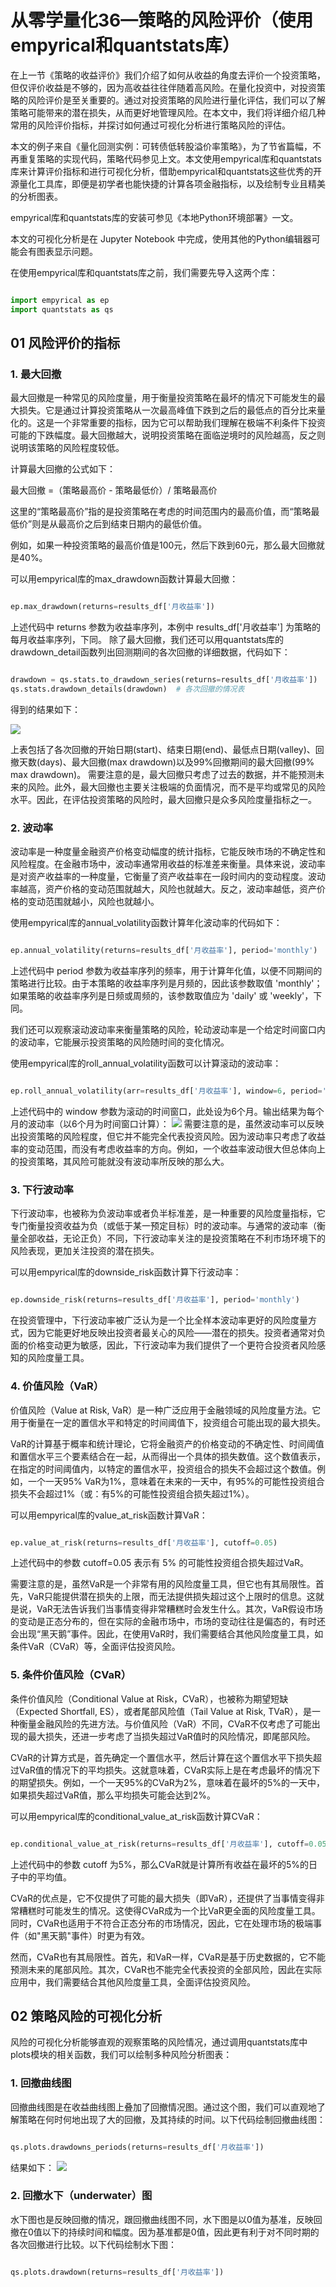 # 从零学量化36—策略的风险评价（使用empyrical和quantstats库） 
在上一节《策略的收益评价》我们介绍了如何从收益的角度去评价一个投资策略，但仅评价收益是不够的，因为高收益往往伴随着高风险。在量化投资中，对投资策略的风险评价是至关重要的。通过对投资策略的风险进行量化评估，我们可以了解策略可能带来的潜在损失，从而更好地管理风险。在本文中，我们将详细介绍几种常用的风险评价指标，并探讨如何通过可视化分析进行策略风险的评估。

本文的例子来自《量化回测实例：可转债低转股溢价率策略》，为了节省篇幅，不再重复策略的实现代码，策略代码参见上文。本文使用empyrical库和quantstats库来计算评价指标和进行可视化分析，借助empyrical和quantstats这些优秀的开源量化工具库，即便是初学者也能快捷的计算各项金融指标，以及绘制专业且精美的分析图表。

empyrical库和quantstats库的安装可参见《本地Python环境部署》一文。

本文的可视化分析是在 Jupyter Notebook 中完成，使用其他的Python编辑器可能会有图表显示问题。

在使用empyrical库和quantstats库之前，我们需要先导入这两个库：

``` python

import empyrical as ep
import quantstats as qs

```
## 01 风险评价的指标
### 1. 最大回撤
最大回撤是一种常见的风险度量，用于衡量投资策略在最坏的情况下可能发生的最大损失。它是通过计算投资策略从一次最高峰值下跌到之后的最低点的百分比来量化的。这是一个非常重要的指标，因为它可以帮助我们理解在极端不利条件下投资可能的下跌幅度。最大回撤越大，说明投资策略在面临逆境时的风险越高，反之则说明该策略的风险程度较低。

计算最大回撤的公式如下：

最大回撤 =（策略最高价 - 策略最低价）/ 策略最高价

这里的“策略最高价”指的是投资策略在考虑的时间范围内的最高价值，而“策略最低价”则是从最高价之后到结束日期内的最低价值。

例如，如果一种投资策略的最高价值是100元，然后下跌到60元，那么最大回撤就是40%。

可以用empyrical库的max_drawdown函数计算最大回撤：

``` python

ep.max_drawdown(returns=results_df['月收益率'])

```
上述代码中 returns 参数为收益率序列，本例中 results_df['月收益率'] 为策略的每月收益率序列，下同。
除了最大回撤，我们还可以用quantstats库的drawdown_detail函数列出回测期间的各次回撤的详细数据，代码如下：
``` python

drawdown = qs.stats.to_drawdown_series(returns=results_df['月收益率'])  # 将投资收益率序列转换为回撤序列
qs.stats.drawdown_details(drawdown)  # 各次回撤的情况表

```
得到的结果如下：

![](images/2024-02-04-17-58-00.png)

上表包括了各次回撤的开始日期(start)、结束日期(end)、最低点日期(valley)、回撤天数(days)、最大回撤(max drawdown)以及99%回撤期间的最大回撤(99% max drawdown)。
需要注意的是，最大回撤只考虑了过去的数据，并不能预测未来的风险。此外，最大回撤也主要关注极端的负面情况，而不是平均或常见的风险水平。因此，在评估投资策略的风险时，最大回撤只是众多风险度量指标之一。
### 2. 波动率
波动率是一种度量金融资产价格变动幅度的统计指标，它能反映市场的不确定性和风险程度。在金融市场中，波动率通常用收益的标准差来衡量。具体来说，波动率是对资产收益率的一种度量，它衡量了资产收益率在一段时间内的变动程度。波动率越高，资产价格的变动范围就越大，风险也就越大。反之，波动率越低，资产价格的变动范围就越小，风险也就越小。

使用empyrical库的annual_volatility函数计算年化波动率的代码如下：

``` python

ep.annual_volatility(returns=results_df['月收益率'], period='monthly')

```
上述代码中 period 参数为收益率序列的频率，用于计算年化值，以便不同期间的策略进行比较。由于本策略的收益率序列是月频的，因此该参数取值 'monthly'；如果策略的收益率序列是日频或周频的，该参数取值应为 'daily' 或 'weekly'，下同。

我们还可以观察滚动波动率来衡量策略的风险，轮动波动率是一个给定时间窗口内的波动率，它能展示投资策略的风险随时间的变化情况。

使用empyrical库的roll_annual_volatility函数可以计算滚动的波动率：
``` python

ep.roll_annual_volatility(arr=results_df['月收益率'], window=6, period='monthly')

```
上述代码中的 window 参数为滚动的时间窗口，此处设为6个月。输出结果为每个月的波动率（以6个月为时间窗口计算）：
![](images/2024-02-04-18-02-11.png)
需要注意的是，虽然波动率可以反映出投资策略的风险程度，但它并不能完全代表投资风险。因为波动率只考虑了收益率的变动范围，而没有考虑收益率的方向。例如，一个收益率波动很大但总体向上的投资策略，其风险可能就没有波动率所反映的那么大。
### 3. 下行波动率
下行波动率，也被称为负波动率或者负半标准差，是一种重要的风险度量指标，它专门衡量投资收益为负（或低于某一预定目标）时的波动率。与通常的波动率（衡量全部收益，无论正负）不同，下行波动率关注的是投资策略在不利市场环境下的风险表现，更加关注投资的潜在损失。

可以用empyrical库的downside_risk函数计算下行波动率：
``` python

ep.downside_risk(returns=results_df['月收益率'], period='monthly')

```
在投资管理中，下行波动率被广泛认为是一个比全样本波动率更好的风险度量方式，因为它能更好地反映出投资者最关心的风险——潜在的损失。投资者通常对负面的价格变动更为敏感，因此，下行波动率为我们提供了一个更符合投资者风险感知的风险度量工具。
### 4. 价值风险（VaR）
价值风险（Value at Risk, VaR）是一种广泛应用于金融领域的风险度量方法。它用于衡量在一定的置信水平和特定的时间阈值下，投资组合可能出现的最大损失。

VaR的计算基于概率和统计理论，它将金融资产的价格变动的不确定性、时间阈值和置信水平三个要素结合在一起，从而得出一个具体的损失数值。这个数值表示，在指定的时间阈值内，以特定的置信水平，投资组合的损失不会超过这个数值。例如，一个一天95% VaR为1%，意味着在未来的一天中，有95%的可能性投资组合损失不会超过1%（或：有5%的可能性投资组合损失超过1%）。

可以用empyrical库的value_at_risk函数计算VaR：
``` python

ep.value_at_risk(returns=results_df['月收益率'], cutoff=0.05)

```
上述代码中的参数 cutoff=0.05 表示有 5% 的可能性投资组合损失超过VaR。

需要注意的是，虽然VaR是一个非常有用的风险度量工具，但它也有其局限性。首先，VaR只能提供潜在损失的上限，而无法提供损失超过这个上限时的信息。这就是说，VaR无法告诉我们当事情变得非常糟糕时会发生什么。其次，VaR假设市场的变动是正态分布的，但在实际的金融市场中，市场的变动往往是偏态的，有时还会出现“黑天鹅”事件。因此，在使用VaR时，我们需要结合其他风险度量工具，如条件VaR（CVaR）等，全面评估投资风险。
### 5. 条件价值风险（CVaR）
条件价值风险（Conditional Value at Risk，CVaR），也被称为期望短缺（Expected Shortfall, ES），或者尾部风险值（Tail Value at Risk, TVaR），是一种衡量金融风险的先进方法。与价值风险（VaR）不同，CVaR不仅考虑了可能出现的最大损失，还进一步考虑了当损失超过VaR值时的风险情况，即尾部风险。

CVaR的计算方式是，首先确定一个置信水平，然后计算在这个置信水平下损失超过VaR值的情况下的平均损失。这就意味着，CVaR实际上是在考虑最坏的情况下的期望损失。例如，一个一天95%的CVaR为2%，意味着在最坏的5%的一天中，如果损失超过VaR值，那么平均损失可能会达到2%。

可以用empyrical库的conditional_value_at_risk函数计算CVaR：
``` python

ep.conditional_value_at_risk(returns=results_df['月收益率'], cutoff=0.05)

```
上述代码中的参数 cutoff 为5%，那么CVaR就是计算所有收益在最坏的5%的日子中的平均值。

CVaR的优点是，它不仅提供了可能的最大损失（即VaR），还提供了当事情变得非常糟糕时可能发生的情况。这使得CVaR成为一个比VaR更全面的风险度量工具。同时，CVaR也适用于不符合正态分布的市场情况，因此，它在处理市场的极端事件（如"黑天鹅"事件）时更为有效。

然而，CVaR也有其局限性。首先，和VaR一样，CVaR是基于历史数据的，它不能预测未来的尾部风险。其次，CVaR也不能完全代表投资的全部风险，因此在实际应用中，我们需要结合其他风险度量工具，全面评估投资风险。


## 02 策略风险的可视化分析
风险的可视化分析能够直观的观察策略的风险情况，通过调用quantstats库中plots模块的相关函数，我们可以绘制多种风险分析图表：
### 1. 回撤曲线图
回撤曲线图是在收益曲线图上叠加了回撤情况图。通过这个图，我们可以直观地了解策略在何时何地出现了大的回撤，及其持续的时间。以下代码绘制回撤曲线图：

``` python

qs.plots.drawdowns_periods(returns=results_df['月收益率'])

```
结果如下：
![](images/2024-02-04-18-06-13.png)

### 2. 回撤水下（underwater）图
水下图也是反映回撤的情况，跟回撤曲线图不同，水下图是以0值为基准，反映回撤在0值以下的持续时间和幅度。因为基准都是0值，因此更有利于对不同时期的各次回撤进行比较。以下代码绘制水下图：
``` python

qs.plots.drawdown(returns=results_df['月收益率'])


```